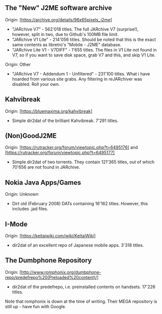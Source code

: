 ## The "New" J2ME software archive
Origin: [https://archive.org/details/96x65pixels_j2me]
* "JARchive V7" - 562'018 titles. The full JARchive V7 (surprise!), however, split in two, due to Github's 100MB file limit.
* "JARchive V1 Lite" - 214'056 titles. Should be noted that this is the exact same contents as libretro's "Mobile - J2ME" database.
* "JARchive Lite V1 - V7DIFF" - 1'655 titles. The files in V1 Lite not found in V7, so if you want to save disk space, grab V7 and this, and skip V1 Lite.

Origin: Other
* "JARchive V7 - Addendum 1 - Unfiltered" - 231'100 titles. What i have hoarded from various site grabs. Any filtering in reJARchiver was disabled. Roll your own.
## Kahvibreak
Origin: [https://bluemaxima.org/kahvibreak]
* Simple dir2dat of the brilliant Kahvibreak. 7'291 titles.
## (Non)GoodJ2ME
Origin: [https://rutracker.org/forum/viewtopic.php?t=6495176] and [https://rutracker.org/forum/viewtopic.php?t=6495177]
* Simple dir2dat of two torrents. They contain 121'365 titles, out of which 70'656 are not found in JARchive.
## Nokia Java Apps/Games
Origin: Unknown
* Dirt old (February 2008) DATs containing 16'162 titles. However, this includes .jad files.
## I-Mode
Origin: [https://keitaiwiki.com/wiki/KeitaiWiki]
* dir2dat of an excellent repo of Japanese mobile apps. 3'318 titles.
## The Dumbphone Repository
Origin: [http://www.romphonix.org/dumbphone-repo/predefrepo%20(Preloaded%20content)/]
* dir2dat of the predefrepo, i.e. preinstalled contents on handsets. 17'226 titles.

Note that romphonix is down at the time of writing. Their MEGA repository is still up - have fun with Google.
  
